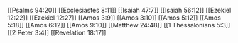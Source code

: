 [[Psalms 94:20]]
[[Ecclesiastes 8:11]]
[[Isaiah 47:7]]
[[Isaiah 56:12]]
[[Ezekiel 12:22]]
[[Ezekiel 12:27]]
[[Amos 3:9]]
[[Amos 3:10]]
[[Amos 5:12]]
[[Amos 5:18]]
[[Amos 6:12]]
[[Amos 9:10]]
[[Matthew 24:48]]
[[1 Thessalonians 5:3]]
[[2 Peter 3:4]]
[[Revelation 18:17]]
